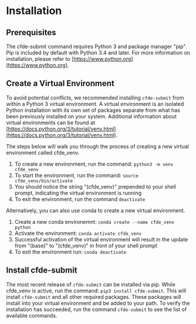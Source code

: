 # Installation                                                                                                                                                                                                                                                
## Prerequisites
The cfde-submit command requires Python 3 and package manager "pip". Pip is included by default with Python 3.4 and later.  For more information on installation, please refer to [https://www.python.org](https://www.python.org).

## Create a Virtual Environment
To avoid potential conflicts, we recommended installing `cfde-submit` from within a Python 3 virtual environment. A virtual environment is an isolated Python installation with its own set of packages separate from what has been previously installed on your system. Additional information about virtual environments can be found at [https://docs.python.org/3/tutorial/venv.html](https://docs.python.org/3/tutorial/venv.html).

The steps below will walk you through the process of creating a new virtual environment called cfde_venv.

 1. To create a new environment, run the command: `python3 -m venv cfde_venv`
 2. To start the environment, run the command: `source cfde_venv/bin/activate`
 3. You should notice the string "(cfde_venv)" prepended to your shell prompt, indicating the virtual environment is running
 4. To exit the environment, run the command `deactivate` 

Alternatively, you can also use conda to create a new virtual environment.

1. Create a new conda environemnt: `conda create --name cfde_venv python`
2. Activate the environment: `conda activate cfde_venv`
3. Successful activation of the virtual environment will result in the update from "(base)" to "(cfde_venv)" in front of your shell prompt
4. To exit the environment run: `conda deactivate`

## Install cfde-submit
The most recent release of `cfde-submit` can be installed via pip. While cfde_venv is active, run the command: `pip3 install cfde-submit`. This will install `cfde-submit` and all other required packages. These packages will install into your virtual environment and be added to your path. To verify the installation has succeeded, run the command `cfde-submit` to see the list of available commands.
